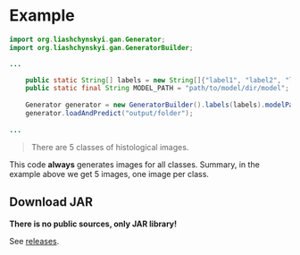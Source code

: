 # Example

```java
import org.liashchynskyi.gan.Generator;
import org.liashchynskyi.gan.GeneratorBuilder;

...

    public static String[] labels = new String[]{"label1", "label2", "label3", "label4", "label5"}; //for subdirectories in the output folder
    public static final String MODEL_PATH = "path/to/model/dir/model";
    
    Generator generator = new GeneratorBuilder().labels(labels).modelPath(MODEL_PATH).num(5).build();
    generator.loadAndPredict("output/folder");
        
...
```

> There are 5 classes of histological images.

This code **always** generates images for all classes. Summary, in the example above we get 5 images, one image per class.

## Download JAR

**There is no public sources, only JAR library!**

See [releases](https://github.com/liashchynskyi/fake-hist/releases).
